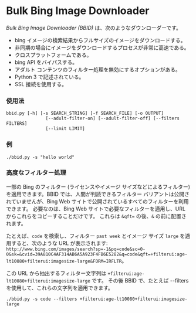 <a name="bulk-bing-image-downloader"></a>Bulk Bing Image Downloader
==========================
*Bulk Bing Image Downloader (BBID)* は、次のようなダウンローダーです。
- bing イメージの検索結果からフルサイズのイメージをダウンロードする。
- 非同期の場合にイメージをダウンロードするプロセスが非常に高速である。
- クロスプラットフォームである。
- bing API をバイパスする。
- アダルト コンテンツのフィルター処理を無効にするオプションがある。
- Python 3 で記述されている。
- SSL 接続を使用する。

### <a name="usage"></a>使用法
```
bbid.py [-h] [-s SEARCH_STRING] [-f SEARCH_FILE] [-o OUTPUT]
               [--adult-filter-on] [--adult-filter-off] [--filters FILTERS]
               [--limit LIMIT]

```
### <a name="example"></a>例
`./bbid.py -s "hello world"`

### <a name="advanced-filtering"></a>高度なフィルター処理
一部の Bing のフィルター (ライセンスやイメージ サイズなどによるフィルター) を適用できます。BBID では、人間が判読できるフィルター バリアントは公開されていませんが、Bing Web サイトで公開されているすべてのフィルターを利用できます。
必要なのは、Bing Web サイトで必要なフィルターを適用し、URL からこれらをコピーすることだけです。 これらは `&qft=` の後、`&` の前に配置されます。

たとえば、`code` を検索し、フィルター `past week` とイメージ サイズ `large` を適用すると、次のような URL が表示されます: `http://www.bing.com/images/search?sp=-1&pq=code&sc=0-0&sk=&cvid=39A810C4AF314AB6A5A923F4FB6E5282&q=code&qft=+filterui:age-lt10080+filterui:imagesize-large&FORM=IRFLTR`。

この URL から抽出するフィルター文字列は `+filterui:age-lt10080+filterui:imagesize-large` です。 その後 BBID で、たとえば --filters を使用して、これらの文字列を適用できます。
```
./bbid.py -s code --filters +filterui:age-lt10080+filterui:imagesize-large
```
